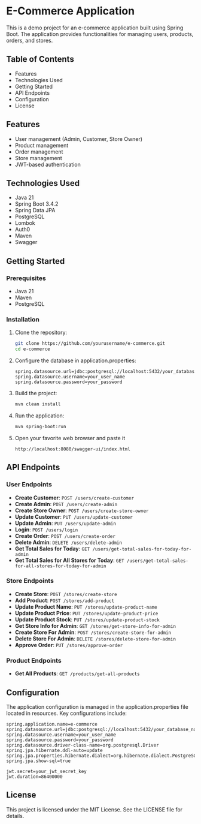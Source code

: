 # E-Commerce Application

This is a demo project for an e-commerce application built using Spring Boot. The application provides functionalities for managing users, products, orders, and stores.

## Table of Contents

- Features
- Technologies Used
- Getting Started
- API Endpoints
- Configuration
- License

## Features

- User management (Admin, Customer, Store Owner)
- Product management
- Order management
- Store management
- JWT-based authentication

## Technologies Used

- Java 21
- Spring Boot 3.4.2
- Spring Data JPA
- PostgreSQL
- Lombok
- Auth0
- Maven
- Swagger

## Getting Started

### Prerequisites

- Java 21
- Maven
- PostgreSQL

### Installation

1. Clone the repository:
    ```sh
    git clone https://github.com/yourusername/e-commerce.git
    cd e-commerce
    ```

2. Configure the database in application.properties:
    ```properties
    spring.datasource.url=jdbc:postgresql://localhost:5432/your_database_name
    spring.datasource.username=your_user_name
    spring.datasource.password=your_password
    ```

3. Build the project:
    ```sh
    mvn clean install
    ```

4. Run the application:
    ```sh
    mvn spring-boot:run
    ```
5. Open your favorite web browser and paste it
   ```
   http://localhost:8080/swagger-ui/index.html
   ```
## API Endpoints

### User Endpoints

- **Create Customer**: `POST /users/create-customer`
- **Create Admin**: `POST /users/create-admin`
- **Create Store Owner**: `POST /users/create-store-owner`
- **Update Customer**: `PUT /users/update-customer`
- **Update Admin**: `PUT /users/update-admin`
- **Login**: `POST /users/login`
- **Create Order**: `POST /users/create-order`
- **Delete Admin**: `DELETE /users/delete-admin`
- **Get Total Sales for Today**: `GET /users/get-total-sales-for-today-for-admin`
- **Get Total Sales for All Stores for Today**: `GET /users/get-total-sales-for-all-stores-for-today-for-admin`

### Store Endpoints

- **Create Store**: `POST /stores/create-store`
- **Add Product**: `POST /stores/add-product`
- **Update Product Name**: `PUT /stores/update-product-name`
- **Update Product Price**: `PUT /stores/update-product-price`
- **Update Product Stock**: `PUT /stores/update-product-stock`
- **Get Store Info for Admin**: `GET /stores/get-store-info-for-admin`
- **Create Store For Admin**: `POST /stores/create-store-for-admin`
- **Delete Store For Admin**: `DELETE /stores/delete-store-for-admin`
- **Approve Order**: `PUT /stores/approve-order`

### Product Endpoints

- **Get All Products**: `GET /products/get-all-products`

## Configuration

The application configuration is managed in the application.properties file located in resources. Key configurations include:

```properties
spring.application.name=e-commerce
spring.datasource.url=jdbc:postgresql://localhost:5432/your_database_name
spring.datasource.username=your_user_name
spring.datasource.password=your_password
spring.datasource.driver-class-name=org.postgresql.Driver
spring.jpa.hibernate.ddl-auto=update
spring.jpa.properties.hibernate.dialect=org.hibernate.dialect.PostgreSQLDialect
spring.jpa.show-sql=true

jwt.secret=your_jwt_secret_key
jwt.duration=86400000
```

## License

This project is licensed under the MIT License. See the LICENSE file for details.
